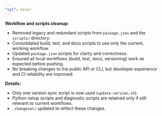 ```yaml
---
"cyl": minor
---
```


**Workflow and scripts cleanup:**

- Removed legacy and redundant scripts from `package.json` and the `scripts/` directory.
- Consolidated build, test, and docs scripts to use only the current, working workflow.
- Updated `package.json` scripts for clarity and correctness.
- Ensured all local workflows (build, test, docs, versioning) work as expected before pushing.
- No breaking changes to the public API or CLI, but developer experience and CI reliability are improved.

**Details:**
- Only one version sync script is now used (`update-version.sh`).
- Python setup scripts and diagnostic scripts are retained only if still relevant to current workflows.
- `.changeset/` updated to reflect these changes.
